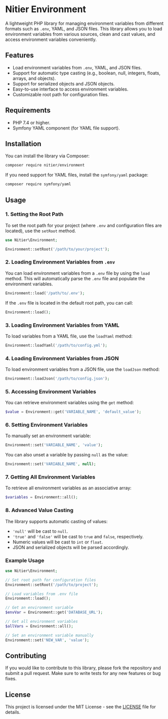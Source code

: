 # Nitier Environment

A lightweight PHP library for managing environment variables from different formats such as `.env`, YAML, and JSON files. This library allows you to load environment variables from various sources, clean and cast values, and access environment variables conveniently.

## Features

- Load environment variables from `.env`, YAML, and JSON files.
- Support for automatic type casting (e.g., boolean, null, integers, floats, arrays, and objects).
- Support for serialized objects and JSON objects.
- Easy-to-use interface to access environment variables.
- Customizable root path for configuration files.

## Requirements

- PHP 7.4 or higher.
- Symfony YAML component (for YAML file support).

## Installation

You can install the library via Composer:

```bash
composer require nitier/environment
```

If you need support for YAML files, install the `symfony/yaml` package:

```bash
composer require symfony/yaml
```

## Usage

### 1. Setting the Root Path

To set the root path for your project (where `.env` and configuration files are located), use the `setRoot` method.

```php
use Nitier\Environment;

Environment::setRoot('/path/to/your/project');
```

### 2. Loading Environment Variables from `.env`

You can load environment variables from a `.env` file by using the `load` method. This will automatically parse the `.env` file and populate the environment variables.

```php
Environment::load('/path/to/.env');
```

If the `.env` file is located in the default root path, you can call:

```php
Environment::load();
```

### 3. Loading Environment Variables from YAML

To load variables from a YAML file, use the `loadYaml` method:

```php
Environment::loadYaml('/path/to/config.yml');
```

### 4. Loading Environment Variables from JSON

To load environment variables from a JSON file, use the `loadJson` method:

```php
Environment::loadJson('/path/to/config.json');
```

### 5. Accessing Environment Variables

You can retrieve environment variables using the `get` method:

```php
$value = Environment::get('VARIABLE_NAME', 'default_value');
```

### 6. Setting Environment Variables

To manually set an environment variable:

```php
Environment::set('VARIABLE_NAME', 'value');
```

You can also unset a variable by passing `null` as the value:

```php
Environment::set('VARIABLE_NAME', null);
```

### 7. Getting All Environment Variables

To retrieve all environment variables as an associative array:

```php
$variables = Environment::all();
```

### 8. Advanced Value Casting

The library supports automatic casting of values:

- `'null'` will be cast to `null`.
- `'true'` and `'false'` will be cast to `true` and `false`, respectively.
- Numeric values will be cast to `int` or `float`.
- JSON and serialized objects will be parsed accordingly.

### Example Usage

```php
use Nitier\Environment;

// Set root path for configuration files
Environment::setRoot('/path/to/project');

// Load variables from .env file
Environment::load();

// Get an environment variable
$envVar = Environment::get('DATABASE_URL');

// Get all environment variables
$allVars = Environment::all();

// Set an environment variable manually
Environment::set('NEW_VAR', 'value');
```

## Contributing

If you would like to contribute to this library, please fork the repository and submit a pull request. Make sure to write tests for any new features or bug fixes.

## License

This project is licensed under the MIT License - see the [LICENSE](LICENSE) file for details.
